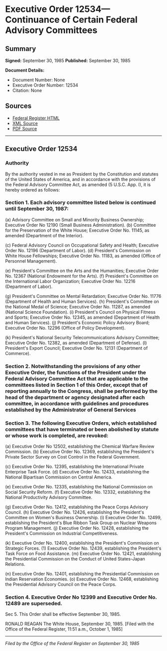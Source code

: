 # Executive Order 12534—Continuance of Certain Federal Advisory Committees

## Summary

**Signed:** September 30, 1985
**Published:** September 30, 1985

**Document Details:**
- Document Number: None
- Executive Order Number: 12534
- Citation: None

## Sources
- [Federal Register HTML](https://www.presidency.ucsb.edu/documents/executive-order-12534-continuance-certain-federal-advisory-committees)
- [XML Source](None)
- [PDF Source](None)

---

## Executive Order 12534

### Authority

By the authority vested in me as President by the Constitution and statutes of the United States of America, and in accordance with the provisions of the Federal Advisory Committee Act, as amended (5 U.S.C. App. I), it is hereby ordered as follows:
### Section 1. Each advisory committee listed below is continued until September 30, 1987:

(a) Advisory Committee on Small and Minority Business Ownership; Executive Order No 12190 (Small Business Administration).
(b) Committee for the Preservation of the White House; Executive Order No. 11145, as amended (Department of the Interior).

(c) Federal Advisory Council on Occupational Safety and Health; Executive Order No. 12196 (Department of Labor).
(d) President's Commission on White House Fellowships; Executive Order No. 11183, as amended (Office of Personnel Management).

(e) President's Committee on the Arts and the Humanities; Executive Order No. 12367 (National Endowment for the Arts).
(f) President's Committee on the International Labor Organization; Executive Order No. 12216 (Department of Labor).

(g) President's Committee on Mental Retardation; Executive Order No. 11776 (Department of Health and Human Services).
(h) President's Committee on the National Medal of Science; Executive Order No. 11287, as amended (National Science Foundation).
    (i) President's Council on Physical Fitness and Sports; Executive Order No. 12345, as amended (Department of Health and Human Services).
(j) President's Economic Policy Advisory Board; Executive Order No. 12296 (Office of Policy Development).

(k) President's National Security Telecommunications Advisory Committee; Executive Order No. 12382, as amended (Department of Defense).
(l) President's Export Council; Executive Order No. 12131 (Department of Commerce).

### Section 2. Notwithstanding the provisions of any other Executive Order, the functions of the President under the Federal Advisory Committee Act that are applicable to the committees listed in Section 1 of this Order, except that of reporting annually to the Congress, shall be performed by the head of the department or agency designated after each committee, in accordance with guidelines and procedures established by the Administrator of General Services

### Section 3. The following Executive Orders, which established committees that have terminated or been abolished by statute or whose work is completed, are revoked:

(a) Executive Order No 12502, establishing the Chemical Warfare Review Commission.
(b) Executive Order No. 12369, establishing the President's Private Sector Survey on Cost Control in the Federal Government.

(c) Executive Order No. 12395, establishing the International Private Enterprise Task Force.
(d) Executive Order No. 12433, establishing the National Bipartisan Commission on Central America.

(e) Executive Order No. 12335, establishing the National Commission on Social Security Reform.
(f) Executive Order No. 12332, establishing the National Productivity Advisory Committee.

(g) Executive Order No. 12412, establishing the Peace Corps Advisory Council.
(h) Executive Order No. 12426, establishing the President's Committee on Women's Business Ownership.
    (i) Executive Order No. 12499, establishing the President's Blue Ribbon Task Group on Nuclear Weapons Program Management.
(j) Executive Order No. 12428, establishing the President's Commission on Industrial Competitiveness.

(k) Executive Order No. 12400, establishing the President's Commission on Strategic Forces.
    (1) Executive Order No. 12439, establishing the President's Task Force on Food Assistance.
(m) Executive Order No. 12421, establishing the Presidential Commission on the Conduct of United States-Japan Relations.

(n) Executive Order No. 12401, establishing the Presidential Commission on Indian Reservation Economies.
(o) Executive Order No. 12468, establishing the Presidential Advisory Council on the Peace Corps.

### Section 4. Executive Order No 12399 and Executive Order No. 12489 are superseded.

Sec 5. This Order shall be effective September 30, 1985.

RONALD REAGAN
The White House,
September 30, 1985.
[Filed with the Office of the Federal Register, 11:51 a.m., October 1, 1985]

---

*Filed by the Office of the Federal Register on September 30, 1985*
